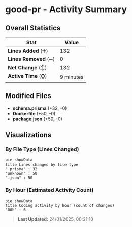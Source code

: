 # good-pr - Activity Summary 

## Overall Statistics

| Stat                   | Value                                                             |
| ---------------------- | ----------------------------------------------------------------- |
| **Lines Added** (➕)   | 132                                          |
| **Lines Removed** (➖) | 0                                        |
| **Net Change** (↕)    | 132                |
| **Active Time** (⌚)   | 9 minutes |


## Modified Files
- **schema.prisma** (+32, -0)
- **Dockerfile** (+50, -0)
- **package.json** (+50, -0)

## Visualizations

### By File Type (Lines Changed)

```mermaid
pie showData
title Lines changed by file type
".prisma" : 32
"unknown" : 50
".json" : 50
```

### By Hour (Estimated Activity Count)

```mermaid
pie showData
title Coding activity by hour (count of changes)
"00h" : 6
```


> **Last Updated:** 24/01/2025, 00:21:10